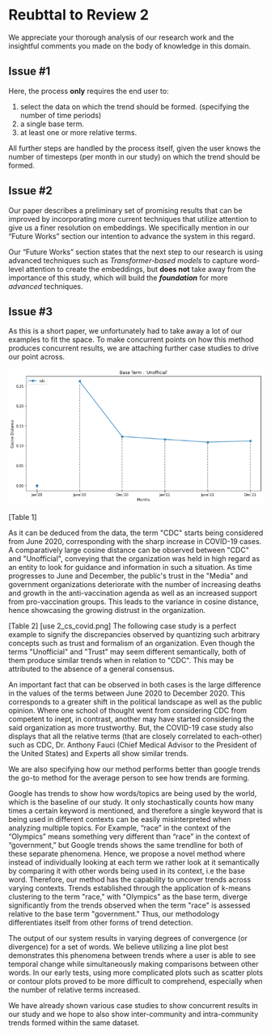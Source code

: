 # Reubttal to Review 2

We appreciate your thorough analysis of our research work and the insightful comments you made on the body of knowledge in this domain.

## Issue #1

Here, the process **only** requires the end user to:

1. select the data on which the trend should be formed. (specifying the number of time periods)
2. a single base term.
3. at least one or more relative terms.

All further steps are handled by the process itself, given the user knows the number of timesteps (per month in our study) on which the trend should be formed.

## Issue #2

Our paper describes a preliminary set of promising results that can be improved by incorporating more current techniques that utilize attention to give us a finer resolution on embeddings. We specifically mention in our “Future Works” section our intention to advance the system in this regard.

Our “Future Works” section states that the next step to our research is using advanced techniques such as *Transformer-based models* to capture word-level attention to create the embeddings, but **does not** take away from the importance of this study, which will build the ***foundation*** for more *advanced* techniques.

## Issue #3

As this is a short paper, we unfortunately had to take away a lot of our examples to fit the space. To make concurrent points on how this method produces concurrent results, we are attaching further case studies to drive our point across.

![Trends of relative term "cdc" with respect to "official"](https://github.com/angadsinghsandhu/Research/blob/main/Topic%20Modeling%20Trends/images/1_example.png)

[Table 1]

As it can be deduced from the data, the term "CDC" starts being considered from June 2020, corresponding with the sharp increase in COVID-19 cases. A comparatively large cosine distance can be observed between "CDC" and "Unofficial", conveying that the organization was held in high regard as an entity to look for guidance and information in such a situation. As time progresses to June and December, the public's trust in the "Media" and government organizations deteriorate with the number of increasing deaths and growth in the anti-vaccination agenda as well as an increased support from pro-vaccination groups. This leads to the variance in cosine distance, hence showcasing the growing distrust in the organization.

[Table 2]
[use 2_cs_covid.png]
The following case study is a perfect example to signify the discrepancies observed by quantizing such arbitrary concepts such as trust and formalism of an organization. Even though the terms "Unofficial" and "Trust" may seem different semantically, both of them produce similar trends when in relation to "CDC". This may be attributed to the absence of a general consensus. 

An important fact that can be observed in both cases is the large difference in the values of the terms between June 2020 to December 2020. This corresponds to a greater shift in the political landscape as well as the public opinion. Where one school of thought went from considering CDC from competent to inept, in contrast, another may have started considering the said organization as more trustworthy. But, the COVID-19 case study also displays that all the relative terms (that are closely correlated to each-other) such as CDC, Dr. Anthony Fauci (Chief Medical Advisor to the President of the United States) and Experts all show similar trends.


We are also specifying how our method performs better than google trends the go-to method for the average person to see how trends are forming.

Google has trends to show how words/topics are being used by the world, which is the baseline of our study. It only stochastically counts how many times a certain keyword is mentioned, and therefore a single keyword that is being used in different contexts can be easily misinterpreted when analyzing multiple topics. For Example, “race” in the context of the “Olympics” means something very different than “race” in the context of “government,” but Google trends shows the same trendline for both of these separate phenomena. Hence, we propose a novel method where instead of individually looking at each term we rather look at it semantically by comparing it with other words being used in its context, i.e the base word. Therefore, our method has the capability to uncover trends across varying contexts. Trends established through the application of k-means clustering to the term "race," with "Olympics" as the base term, diverge significantly from the trends observed when the term "race" is assessed relative to the base term "government." Thus, our methodology differentiates itself from other forms of trend detection.

The output of our system results in varying degrees of convergence (or divergence) for a set of words. We believe utilizing a line plot best demonstrates this phenomena between trends where a user is able to see temporal change while simultaneously making comparisons between other words. In our early tests, using more complicated plots such as scatter plots or contour plots proved to be more difficult to comprehend, especially when the number of relative terms increased.

We have already shown various case studies to show concurrent results in our study and we hope to also show inter-community and intra-community trends formed within the same dataset.

